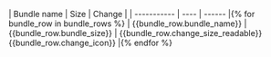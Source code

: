 | Bundle name | Size | Change |
| ----------- | ---- | ------ |{% for bundle_row in bundle_rows %}
| {{bundle_row.bundle_name}} | {{bundle_row.bundle_size}} | {{bundle_row.change_size_readable}} {{bundle_row.change_icon}} |{% endfor %}
